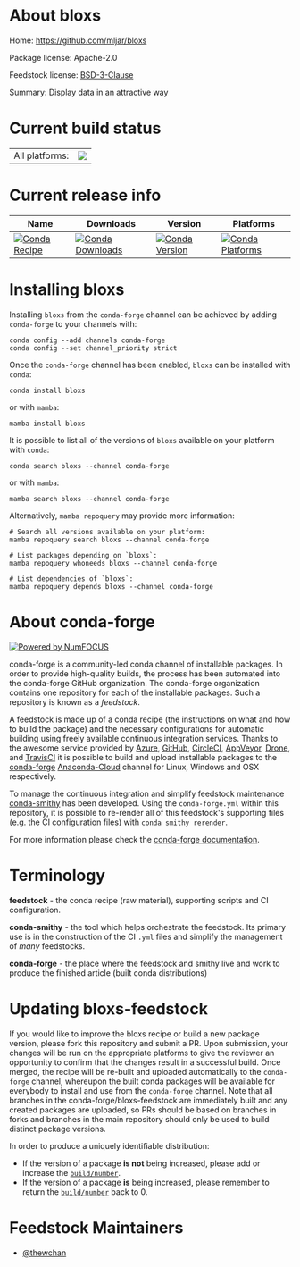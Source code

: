 About bloxs
===========

Home: https://github.com/mljar/bloxs

Package license: Apache-2.0

Feedstock license: [BSD-3-Clause](https://github.com/conda-forge/bloxs-feedstock/blob/main/LICENSE.txt)

Summary: Display data in an attractive way

Current build status
====================


<table><tr><td>All platforms:</td>
    <td>
      <a href="https://dev.azure.com/conda-forge/feedstock-builds/_build/latest?definitionId=16861&branchName=main">
        <img src="https://dev.azure.com/conda-forge/feedstock-builds/_apis/build/status/bloxs-feedstock?branchName=main">
      </a>
    </td>
  </tr>
</table>

Current release info
====================

| Name | Downloads | Version | Platforms |
| --- | --- | --- | --- |
| [![Conda Recipe](https://img.shields.io/badge/recipe-bloxs-green.svg)](https://anaconda.org/conda-forge/bloxs) | [![Conda Downloads](https://img.shields.io/conda/dn/conda-forge/bloxs.svg)](https://anaconda.org/conda-forge/bloxs) | [![Conda Version](https://img.shields.io/conda/vn/conda-forge/bloxs.svg)](https://anaconda.org/conda-forge/bloxs) | [![Conda Platforms](https://img.shields.io/conda/pn/conda-forge/bloxs.svg)](https://anaconda.org/conda-forge/bloxs) |

Installing bloxs
================

Installing `bloxs` from the `conda-forge` channel can be achieved by adding `conda-forge` to your channels with:

```
conda config --add channels conda-forge
conda config --set channel_priority strict
```

Once the `conda-forge` channel has been enabled, `bloxs` can be installed with `conda`:

```
conda install bloxs
```

or with `mamba`:

```
mamba install bloxs
```

It is possible to list all of the versions of `bloxs` available on your platform with `conda`:

```
conda search bloxs --channel conda-forge
```

or with `mamba`:

```
mamba search bloxs --channel conda-forge
```

Alternatively, `mamba repoquery` may provide more information:

```
# Search all versions available on your platform:
mamba repoquery search bloxs --channel conda-forge

# List packages depending on `bloxs`:
mamba repoquery whoneeds bloxs --channel conda-forge

# List dependencies of `bloxs`:
mamba repoquery depends bloxs --channel conda-forge
```


About conda-forge
=================

[![Powered by
NumFOCUS](https://img.shields.io/badge/powered%20by-NumFOCUS-orange.svg?style=flat&colorA=E1523D&colorB=007D8A)](https://numfocus.org)

conda-forge is a community-led conda channel of installable packages.
In order to provide high-quality builds, the process has been automated into the
conda-forge GitHub organization. The conda-forge organization contains one repository
for each of the installable packages. Such a repository is known as a *feedstock*.

A feedstock is made up of a conda recipe (the instructions on what and how to build
the package) and the necessary configurations for automatic building using freely
available continuous integration services. Thanks to the awesome service provided by
[Azure](https://azure.microsoft.com/en-us/services/devops/), [GitHub](https://github.com/),
[CircleCI](https://circleci.com/), [AppVeyor](https://www.appveyor.com/),
[Drone](https://cloud.drone.io/welcome), and [TravisCI](https://travis-ci.com/)
it is possible to build and upload installable packages to the
[conda-forge](https://anaconda.org/conda-forge) [Anaconda-Cloud](https://anaconda.org/)
channel for Linux, Windows and OSX respectively.

To manage the continuous integration and simplify feedstock maintenance
[conda-smithy](https://github.com/conda-forge/conda-smithy) has been developed.
Using the ``conda-forge.yml`` within this repository, it is possible to re-render all of
this feedstock's supporting files (e.g. the CI configuration files) with ``conda smithy rerender``.

For more information please check the [conda-forge documentation](https://conda-forge.org/docs/).

Terminology
===========

**feedstock** - the conda recipe (raw material), supporting scripts and CI configuration.

**conda-smithy** - the tool which helps orchestrate the feedstock.
                   Its primary use is in the construction of the CI ``.yml`` files
                   and simplify the management of *many* feedstocks.

**conda-forge** - the place where the feedstock and smithy live and work to
                  produce the finished article (built conda distributions)


Updating bloxs-feedstock
========================

If you would like to improve the bloxs recipe or build a new
package version, please fork this repository and submit a PR. Upon submission,
your changes will be run on the appropriate platforms to give the reviewer an
opportunity to confirm that the changes result in a successful build. Once
merged, the recipe will be re-built and uploaded automatically to the
`conda-forge` channel, whereupon the built conda packages will be available for
everybody to install and use from the `conda-forge` channel.
Note that all branches in the conda-forge/bloxs-feedstock are
immediately built and any created packages are uploaded, so PRs should be based
on branches in forks and branches in the main repository should only be used to
build distinct package versions.

In order to produce a uniquely identifiable distribution:
 * If the version of a package **is not** being increased, please add or increase
   the [``build/number``](https://docs.conda.io/projects/conda-build/en/latest/resources/define-metadata.html#build-number-and-string).
 * If the version of a package **is** being increased, please remember to return
   the [``build/number``](https://docs.conda.io/projects/conda-build/en/latest/resources/define-metadata.html#build-number-and-string)
   back to 0.

Feedstock Maintainers
=====================

* [@thewchan](https://github.com/thewchan/)

